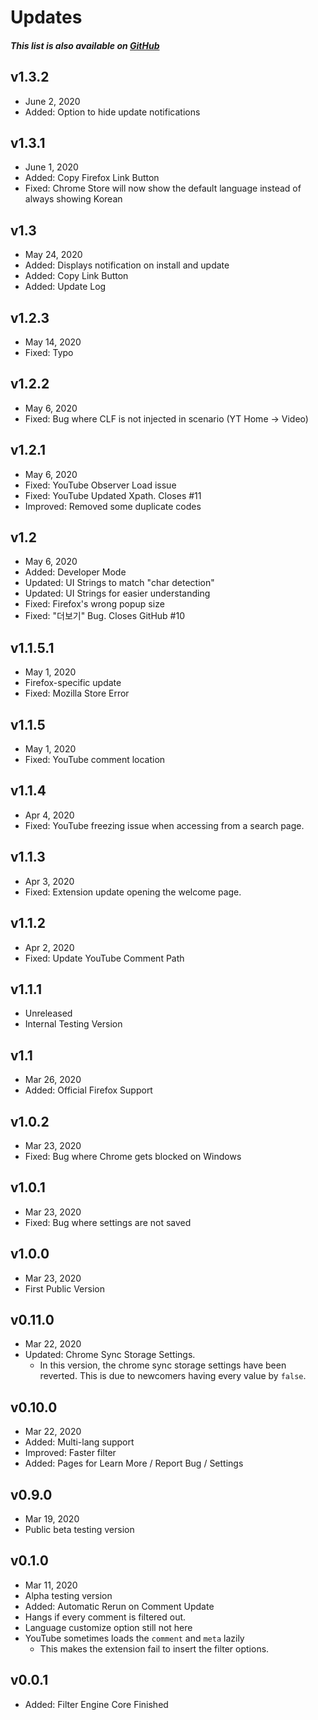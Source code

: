# Updates
##### This list is also available on [GitHub](https://github.com/anaclumos/youtube-comment-language-filter/tree/master/docs/updates)

## v1.3.2
* June 2, 2020
* Added: Option to hide update notifications

## v1.3.1
* June 1, 2020
* Added: Copy Firefox Link Button
* Fixed: Chrome Store will now show the default language instead of always showing Korean

## v1.3
* May 24, 2020
* Added: Displays notification on install and update
* Added: Copy Link Button
* Added: Update Log

## v1.2.3
* May 14, 2020
* Fixed: Typo

## v1.2.2
* May 6, 2020
* Fixed: Bug where CLF is not injected in scenario (YT Home -> Video)

## v1.2.1
* May 6, 2020
* Fixed: YouTube Observer Load issue
* Fixed: YouTube Updated Xpath. Closes #11
* Improved: Removed some duplicate codes

## v1.2
* May 6, 2020
* Added: Developer Mode
* Updated: UI Strings to match "char detection"
* Updated: UI Strings for easier understanding
* Fixed: Firefox's wrong popup size
* Fixed: "더보기" Bug. Closes GitHub #10

## v1.1.5.1
* May 1, 2020
* Firefox-specific update
* Fixed: Mozilla Store Error

## v1.1.5
* May 1, 2020
* Fixed: YouTube comment location

## v1.1.4
* Apr 4, 2020
* Fixed: YouTube freezing issue when accessing from a search page.

## v1.1.3
* Apr 3, 2020
* Fixed: Extension update opening the welcome page.

## v1.1.2
* Apr 2, 2020
* Fixed: Update YouTube Comment Path

## v1.1.1
* Unreleased
* Internal Testing Version

## v1.1
* Mar 26, 2020
* Added: Official Firefox Support

## v1.0.2
* Mar 23, 2020
* Fixed: Bug where Chrome gets blocked on Windows

## v1.0.1
* Mar 23, 2020
* Fixed: Bug where settings are not saved

## v1.0.0
* Mar 23, 2020
* First Public Version

## v0.11.0
* Mar 22, 2020
* Updated: Chrome Sync Storage Settings.
    * In this version, the chrome sync storage settings have been reverted. This is due to newcomers having every value by `false`.

## v0.10.0
* Mar 22, 2020
* Added: Multi-lang support
* Improved: Faster filter
* Added: Pages for Learn More / Report Bug / Settings

## v0.9.0
* Mar 19, 2020
* Public beta testing version

## v0.1.0
* Mar 11, 2020
* Alpha testing version
* Added: Automatic Rerun on Comment Update
* Hangs if every comment is filtered out.
* Language customize option still not here
* YouTube sometimes loads the `comment` and `meta` lazily
    * This makes the extension fail to insert the filter options.

## v0.0.1
* Added: Filter Engine Core Finished
